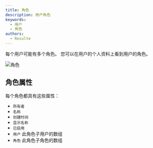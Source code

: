 ```yaml
---
title: 角色
description: 用户角色
keywords:
  - 用户
  - 角色
authors:
  - Resulte
---
```


每个用户可能有多个角色。 您可以在用户的个人资料上看到用户的角色。

![角色](/img/user/users_roles.png)

## 角色属性

每个角色都具有这些属性：

* `所有者`
* `名称`
* `创建时间`
* `显示名称`
* `已启用`
* `用户` 此角色子用户的数组
* `角色` 此角色子角色的数组
